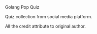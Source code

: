 Golang Pop Quiz

Quiz collection from social media platform.

All the credit attribute to original author.
